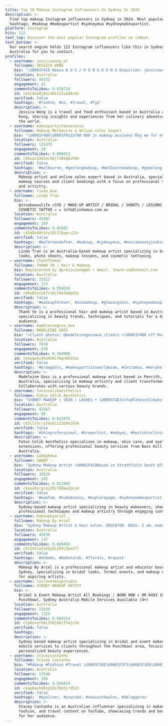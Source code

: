 ```yaml
---
title: Top 10 Makeup Instagram Influencers In Sydney In 2024
description: >-
  Find top makeup Instagram influencers in Sydney in 2024. Most popular
  hashtags: #makeup #makeupartist #sydneymua #sydneymakeupartist.
platform: Instagram
hits: 122
text_top: Discover the most popular Instagram profiles on inBeat.
text_bottom: >-
  Our search engine holds 122 Instagram influencers like this in Sydney,
  Australia for you to contact.
profiles:
  - username: jessicawong_wt
    fullname: JESSICA WONG
    bio: "\U0001F4CD Noosa A U S / H O N G K O N G Enquiries: jessicawongwt@gmail.com"
    location: Australia
    followers: 49152
    engagement: 41
    commentsToLikes: 0.028734
    id: ck5c4aa0j0xi40i111va08v4x
    verified: false
    hashtags: '#foodie, #nz, #travel, #fyp'
    description: >-
      Jessica Wong is a travel and food enthusiast based in Australia and Hong
      Kong, sharing insights and experiences from her culinary adventures around
      the world.
  - username: makeupartistanastasia
    fullname: Makeup Melbourne & Online sales Expert
    bio: "\U0001F4B5\U0001F911$700 000 in makeup business Msg me for my MAKEUP COURSE and MAKEUP BOOKINGS More clients photos @makeupartistanastasia1 \U0001F448\U0001F3FC it's my second page"
    location: Australia
    followers: 115475
    engagement: 10
    commentsToLikes: 0.088812
    id: ck6uai3283oc50j7185q6vh94
    verified: false
    hashtags: '#melbourne, #geelongmakeup, #melbournemakeup, #geeelong'
    description: >-
      Makeup artist and online sales expert based in Australia, specializing in
      makeup courses and client bookings with a focus on professional techniques
      and artistry.
  - username: linda_mua
    fullname: Linda Tran
    bio: >-
      @itsabeauulife ▫️SYD / MAKE-UP ARTIST / BRIDAL / SHOOTS / LESSONS /
      COSMETIC TATTOO ▫️ ✉️ info@lindamua.com.au
    location: Australia
    followers: 42087
    engagement: 184
    commentsToLikes: 0.05882
    id: ck5q0a40t4zyi0i11byerc21r
    verified: false
    hashtags: '#beforeandafter, #makeup, #sydneymua, #meccabeautyjunkie'
    description: >-
      Linda Tran is an Australia-based makeup artist specializing in bridal
      looks, photo shoots, makeup lessons, and cosmetic tattooing.
  - username: thanhtheman
    fullname: THANH VO | Hair & Makeup
    bio: Represented by @precisionmgmt • email. thanh-vo@hotmail.com
    location: Australia
    followers: 31522
    engagement: 123
    commentsToLikes: 0.050636
    id: ck0u83aiv6frs0i19a1k8pd3z
    verified: false
    hashtags: '#makeupforever, #ausmakeup, #glowingskin, #sydneymakeup'
    description: >-
      Thanh Vo is a professional hair and makeup artist based in Australia,
      specializing in beauty trends, techniques, and tutorials for a diverse
      audience.
  - username: madeleinegoss_mua
    fullname: MADELEINE GOSS
    bio: "▫️Client photos: @madeleinegossmua_clients ▫️\U0001F4B8 off MorpheBrushes: GLAMFAM869 ▫️Penrith NSW 2750 ▫️Enquiries | madeleinegossmua@hotmail.com"
    location: Australia
    followers: 7970
    engagement: 638
    commentsToLikes: 0.184086
    id: ckaoqw3v3kodv0i78qn6b33uc
    verified: false
    hashtags: '#browgoals, #makeupartistsworldwide, #instamua, #morphe'
    description: >-
      Madeleine Goss is a professional makeup artist based in Penrith,
      Australia, specializing in makeup artistry and client transformations.
      Collaborates with various beauty brands.
  - username: fatoscelikaesthetics
    fullname: Fatos Celik Aesthetics
    bio: "SYDNEY MAKEUP | SKIN | LASHES • \U0001F4E7info@fatoscelikaesthetics.com • \U0001F4CD Bass Hill"
    location: Australia
    followers: 43267
    engagement: 98
    commentsToLikes: 0.012675
    id: ck5cl1hcry24x0i11zbbk193m
    verified: false
    hashtags: '#skinprofessional, #browartist, #makyaj, #bestskinclinic'
    description: >-
      Fatos Celik Aesthetics specializes in makeup, skin care, and eyelash
      extensions, offering professional beauty services from Bass Hill, Sydney,
      Australia.
  - username: sabbykmua
    fullname: SABBY ✨
    bio: "Sydney Makeup Artist \U0001F4CDBased in Strathfield South @facesbysabrinak to book makeovers"
    location: Australia
    followers: 33525
    engagement: 245
    commentsToLikes: 0.012965
    id: ckaox8vcgcaj20i788ew2poj4
    verified: false
    hashtags: '#wamfam, #hudabeauty, #explorepage, #sydneymakeupartist'
    description: >-
      Sydney-based makeup artist specializing in beauty makeovers, showcasing
      professional techniques and makeup artistry through engaging content.
  - username: makeupbyariel__
    fullname: Makeup By Ariel
    bio: "Sydney Makeup Artist & Hair Salon. EDUCATOR. BOSS. I am..makeup.\U0001F496 Bridal•Education•Formals#sydneymakeupartist EMAIL only"
    location: Australia
    followers: 45636
    engagement: 137
    commentsToLikes: 0.089493
    id: ck1343rw3uk2y0i193c3po37l
    verified: false
    hashtags: '#ohbebe, #bebetaleb, #florals, #repost'
    description: >-
      Makeup By Ariel is a professional makeup artist and educator based in
      Sydney, specializing in bridal looks, formal events, and makeup education
      for aspiring artists.
  - username: leilasmakeupstudio
    fullname: SYDNEY MAKEUP ARTIST
    bio: >-
      Bridal & Event Makeup Artist All Bookings | BOOK NOW ↴ OR 0493 106 721
      Punchbowl, Sydney Australia Mobile Services Available (4+)
    location: Australia
    followers: 21639
    engagement: 1125
    commentsToLikes: 0.060314
    id: clp0onqrk8i350j08if54jz3m
    verified: false
    hashtags: ''
    description: >-
      Sydney-based makeup artist specializing in bridal and event makeup. Offers
      mobile services to clients throughout the Punchbowl area, focusing on
      personalized beauty experiences.
  - username: staceycastanha
    fullname: Stacey Castanha
    bio: "#Makeup #Fashion #Travel \U0001F1EE\U0001F1F3\U0001F1E6\U0001F1FA YouTube: Stacey Castanha Business Enquiries:- staceycastanha.business@gmail.com"
    location: Australia
    followers: 17696
    engagement: 350
    commentsToLikes: 0.046819
    id: ckapbquhm0zg10i78o3crd52n
    verified: false
    hashtags: '#eyeliner, #youtube, #newsouthwales, #bbloggerau'
    description: >-
      Stacey Castanha is an Australian influencer specializing in makeup,
      fashion, and travel content on YouTube, showcasing trends and beauty tips
      for her audience.
---
```


